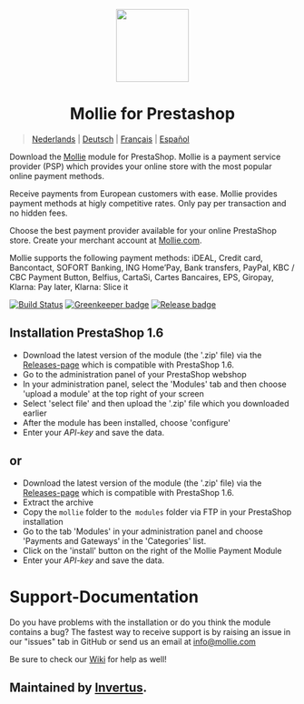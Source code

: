 <p align="center">
  <img src="https://info.mollie.com/hubfs/github/prestashop/logo.png" width="128" height="128"/>
</p>
<h1 align="center">Mollie for Prestashop</h1>

> [Nederlands](README_NL.md) | [Deutsch](README_DE.md) | [Français](README_FR.md) | [Español](README_ES.md)

Download the [Mollie](https://www.mollie.com/) module for PrestaShop. Mollie is a payment service provider (PSP) which provides your online store with the most popular online payment methods. 

Receive payments from European customers with ease. Mollie provides payment methods at higly competitive rates. Only pay per transaction and no hidden fees.

Choose the best payment provider available for your online PrestaShop store. Create your merchant account at [Mollie.com](https://www.mollie.com/). 

Mollie supports the following payment methods: iDEAL, Credit card, Bancontact, SOFORT Banking, ING Home’Pay, Bank transfers, PayPal, KBC / CBC Payment Button, Belfius, CartaSi, Cartes Bancaires, EPS, Giropay, Klarna: Pay later, Klarna: Slice it


[![Build Status](https://travis-ci.org/mollie/PrestaShop.svg?branch=master)](https://travis-ci.org/mollie/PrestaShop)
[![Greenkeeper badge](https://badges.greenkeeper.io/mollie/PrestaShop.svg)](https://greenkeeper.io/)
[![Release badge](https://img.shields.io/github/release/mollie/PrestaShop.svg)](https://github.com/mollie/PrestaShop/releases/latest)

## Installation PrestaShop 1.6 ##

* Download the latest version of the module (the '.zip' file) via the [Releases-page](https://github.com/mollie/Prestashop/releases) which is compatible 
with PrestaShop 1.6.
* Go to the administration panel of your PrestaShop webshop
* In your administration panel, select the 'Modules' tab and then choose 'upload a module' at the top right of your screen
* Select 'select file' and then upload the '.zip' file which you downloaded earlier
* After the module has been installed, choose 'configure'
* Enter your _API-key_ and save the data.

## or ##

* Download the latest version of the module (the '.zip' file) via the [Releases-page](https://github.com/mollie/Prestashop/releases) which is compatible 
with PrestaShop 1.6.
* Extract the archive
* Copy the `mollie` folder to the` modules` folder via FTP in your PrestaShop installation
* Go to the tab 'Modules' in your administration panel and choose 'Payments and Gateways' in the 'Categories' list.
* Click on the 'install' button on the right of the Mollie Payment Module
* Enter your _API-key_ and save the data.


# Support-Documentation #

Do you have problems with the installation or do you think the module contains a bug? The fastest way to receive support is by raising an issue in our "issues" tab in GitHub or send us an email at info@mollie.com

Be sure to check our [Wiki](https://github.com/mollie/PrestaShop/wiki) for help as well!


## Maintained by [Invertus](https://www.invertus.eu/). ##

